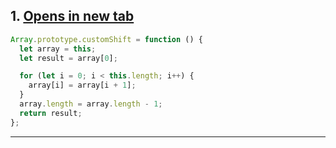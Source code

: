 ## 1. <a href="https://placeholder.com/" target="_blank">Opens in new tab</a>

```javascript
Array.prototype.customShift = function () {
  let array = this;
  let result = array[0];

  for (let i = 0; i < this.length; i++) {
    array[i] = array[i + 1];
  }
  array.length = array.length - 1;
  return result;
};
```

---
